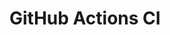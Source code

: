 # GitHub Actions CI





























































































































































































































































































































































































































































































































































































































































































































































































































































































































































































































































































































































































































































































































































































































































































































































































































































































































































































































































































































































































































































































































































































































































































































































































































































































































































































































































































































































































































































































































































































































































































































































































































































































































































































































































































































